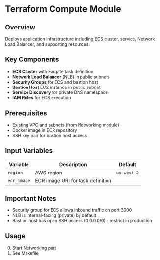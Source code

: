 # Terraform Compute Module

## Overview
Deploys application infrastructure including ECS cluster, service, Network Load Balancer, and supporting resources.

## Key Components
- **ECS Cluster** with Fargate task definition
- **Network Load Balancer** (NLB) in public subnets
- **Security Groups** for ECS and bastion host
- **Bastion Host** EC2 instance in public subnet
- **Service Discovery** for private DNS namespace
- **IAM Roles** for ECS execution

## Prerequisites
- Existing VPC and subnets (from Networking module)
- Docker image in ECR repository
- SSH key pair for bastion host access

## Input Variables
| Variable    | Description                       | Default     |
|-------------|-----------------------------------|-------------|
| `region`    | AWS region                        | `us-west-2` |
| `ecr_image` | ECR image URI for task definition |             |

## Important Notes
- Security group for ECS allows inbound traffic on port 3000
- NLB is internal-facing (private) by default
- Bastion host has open SSH access (0.0.0.0/0) - restrict in production

## Usage
0. Start Networking part
1. See Makefile